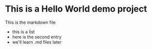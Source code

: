 # This is a Hello World demo project

This is the markdown file

* this is a list
* here is the second entry
* we'll learn .md files later
